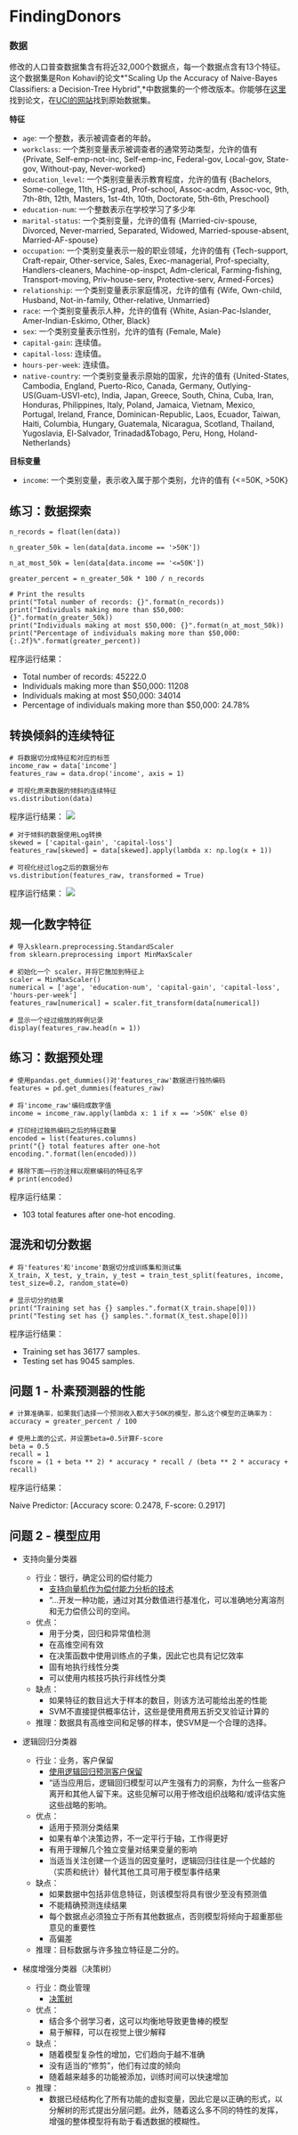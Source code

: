# FindingDonors
### 数据

修改的人口普查数据集含有将近32,000个数据点，每一个数据点含有13个特征。这个数据集是Ron Kohavi的论文*"Scaling Up the Accuracy of Naive-Bayes Classifiers: a Decision-Tree Hybrid",*中数据集的一个修改版本。你能够在[这里](https://www.aaai.org/Papers/KDD/1996/KDD96-033.pdf)找到论文，在[UCI的网站](https://archive.ics.uci.edu/ml/datasets/Census+Income)找到原始数据集。

**特征**

- `age`: 一个整数，表示被调查者的年龄。
- `workclass`: 一个类别变量表示被调查者的通常劳动类型，允许的值有 {Private, Self-emp-not-inc, Self-emp-inc, Federal-gov, Local-gov, State-gov, Without-pay, Never-worked}
- `education_level`: 一个类别变量表示教育程度，允许的值有 {Bachelors, Some-college, 11th, HS-grad, Prof-school, Assoc-acdm, Assoc-voc, 9th, 7th-8th, 12th, Masters, 1st-4th, 10th, Doctorate, 5th-6th, Preschool}
- `education-num`: 一个整数表示在学校学习了多少年
- `marital-status`: 一个类别变量，允许的值有 {Married-civ-spouse, Divorced, Never-married, Separated, Widowed, Married-spouse-absent, Married-AF-spouse}
- `occupation`: 一个类别变量表示一般的职业领域，允许的值有 {Tech-support, Craft-repair, Other-service, Sales, Exec-managerial, Prof-specialty, Handlers-cleaners, Machine-op-inspct, Adm-clerical, Farming-fishing, Transport-moving, Priv-house-serv, Protective-serv, Armed-Forces}
- `relationship`: 一个类别变量表示家庭情况，允许的值有 {Wife, Own-child, Husband, Not-in-family, Other-relative, Unmarried}
- `race`: 一个类别变量表示人种，允许的值有 {White, Asian-Pac-Islander, Amer-Indian-Eskimo, Other, Black}
- `sex`: 一个类别变量表示性别，允许的值有 {Female, Male}
- `capital-gain`: 连续值。
- `capital-loss`: 连续值。
- `hours-per-week`: 连续值。
- `native-country`: 一个类别变量表示原始的国家，允许的值有 {United-States, Cambodia, England, Puerto-Rico, Canada, Germany, Outlying-US(Guam-USVI-etc), India, Japan, Greece, South, China, Cuba, Iran, Honduras, Philippines, Italy, Poland, Jamaica, Vietnam, Mexico, Portugal, Ireland, France, Dominican-Republic, Laos, Ecuador, Taiwan, Haiti, Columbia, Hungary, Guatemala, Nicaragua, Scotland, Thailand, Yugoslavia, El-Salvador, Trinadad&Tobago, Peru, Hong, Holand-Netherlands}

**目标变量**

- `income`: 一个类别变量，表示收入属于那个类别，允许的值有 {<=50K, >50K}

## 练习：数据探索
	n_records = float(len(data))
	
	n_greater_50k = len(data[data.income == '>50K'])
	
	n_at_most_50k = len(data[data.income == '<=50K'])
	
	greater_percent = n_greater_50k * 100 / n_records
	
	# Print the results
	print("Total number of records: {}".format(n_records))
	print("Individuals making more than $50,000: {}".format(n_greater_50k))
	print("Individuals making at most $50,000: {}".format(n_at_most_50k))
	print("Percentage of individuals making more than $50,000: {:.2f}%".format(greater_percent))

程序运行结果：

- Total number of records: 45222.0
- Individuals making more than $50,000: 11208
- Individuals making at most $50,000: 34014
- Percentage of individuals making more than $50,000: 24.78%

## 转换倾斜的连续特征
	# 将数据切分成特征和对应的标签
	income_raw = data['income']
	features_raw = data.drop('income', axis = 1)
	
	# 可视化原来数据的倾斜的连续特征
	vs.distribution(data)
程序运行结果：
![](https://raw.githubusercontent.com/hfrommane/FindingDonors/master/figure/figure_1.png)

	# 对于倾斜的数据使用Log转换
	skewed = ['capital-gain', 'capital-loss']
	features_raw[skewed] = data[skewed].apply(lambda x: np.log(x + 1))
	
	# 可视化经过log之后的数据分布
	vs.distribution(features_raw, transformed = True)
程序运行结果：
![](https://raw.githubusercontent.com/hfrommane/FindingDonors/master/figure/figure_2.png)

## 规一化数字特征
	# 导入sklearn.preprocessing.StandardScaler
	from sklearn.preprocessing import MinMaxScaler
	
	# 初始化一个 scaler，并将它施加到特征上
	scaler = MinMaxScaler()
	numerical = ['age', 'education-num', 'capital-gain', 'capital-loss', 'hours-per-week']
	features_raw[numerical] = scaler.fit_transform(data[numerical])
	
	# 显示一个经过缩放的样例记录
	display(features_raw.head(n = 1))

## 练习：数据预处理
	# 使用pandas.get_dummies()对'features_raw'数据进行独热编码
	features = pd.get_dummies(features_raw)
	
	# 将'income_raw'编码成数字值
	income = income_raw.apply(lambda x: 1 if x == '>50K' else 0)
	
	# 打印经过独热编码之后的特征数量
	encoded = list(features.columns)
	print("{} total features after one-hot encoding.".format(len(encoded)))
	
	# 移除下面一行的注释以观察编码的特征名字
	# print(encoded)
程序运行结果：

- 103 total features after one-hot encoding.

## 混洗和切分数据
	# 将'features'和'income'数据切分成训练集和测试集
	X_train, X_test, y_train, y_test = train_test_split(features, income, test_size=0.2, random_state=0)
	
	# 显示切分的结果
	print("Training set has {} samples.".format(X_train.shape[0]))
	print("Testing set has {} samples.".format(X_test.shape[0]))
程序运行结果：

- Training set has 36177 samples.
- Testing set has 9045 samples.

## 问题 1 - 朴素预测器的性能
	# 计算准确率，如果我们选择一个预测收入都大于50K的模型，那么这个模型的正确率为：
	accuracy = greater_percent / 100
	
	# 使用上面的公式，并设置beta=0.5计算F-score
	beta = 0.5
	recall = 1
	fscore = (1 + beta ** 2) * accuracy * recall / (beta ** 2 * accuracy + recall)
程序运行结果：

Naive Predictor: [Accuracy score: 0.2478, F-score: 0.2917]

## 问题 2 - 模型应用
- 支持向量分类器
    - 行业：银行，确定公司的偿付能力
        - [支持向量机作为偿付能力分析的技术](https://core.ac.uk/download/pdf/6302770.pdf)
        - “...开发一种功能，通过对其分数值进行基准化，可以准确地分离溶剂和无力偿债公司的空间。
    - 优点：
        - 用于分类，回归和异常值检测
        - 在高维空间有效
        - 在决策函数中使用训练点的子集，因此它也具有记忆效率
        - 固有地执行线性分类
        - 可以使用内核技巧执行非线性分类
    - 缺点：
        - 如果特征的数目远大于样本的数目，则该方法可能给出差的性能
        - SVM不直接提供概率估计，这些是使用费用五折交叉验证计算的
    - 推理：数据具有高维空间和足够的样本，使SVM是一个合理的选择。
    
    
- 逻辑回归分类器
    - 行业：业务，客户保留
        - [使用逻辑回归预测客户保留](http://www.lexjansen.com/nesug/nesug98/solu/p095.pdf)
        - “适当应用后，逻辑回归模型可以产生强有力的洞察，为什么一些客户离开和其他人留下来。这些见解可以用于修改组织战略和/或评估实施这些战略的影响。
    - 优点：
        - 适用于预测分类结果
        - 如果有单个决策边界，不一定平行于轴，工作得更好
        - 有用于理解几个独立变量对结果变量的影响
        - 当适当关注创建一个适当的因变量时，逻辑回归往往是一个优越的（实质和统计）替代其他工具可用于模型事件结果
    - 缺点：
        - 如果数据中包括非信息特征，则该模型将具有很少至没有预测值
        - 不能精确预测连续结果
        - 每个数据点必须独立于所有其他数据点，否则模型将倾向于超重那些意见的重要性
        - 高偏差
    - 推理：目标数据与许多独立特征是二分的。
    
    
- 梯度增强分类器（决策树）
    - 行业：商业管理
        - [决策树](https://hbr.org/1964/07/decision-trees-for-decision-making)
    - 优点：
         - 结合多个弱学习者，这可以均衡地导致更鲁棒的模型
         - 易于解释，可以在视觉上很少解释
    - 缺点：
        - 随着模型复杂性的增加，它们趋向于越不准确
        - 没有适当的“修剪”，他们有过度的倾向
        - 随着越来越多的功能被添加，训练时间可以快速增加
    - 推理：
        - 数据已经结构化了所有功能的虚拟变量，因此它是以正确的形式，以分解树的形式提出分层问题。此外，随着这么多不同的特性的发挥，增强的整体模型将有助于看透数据的模糊性。
